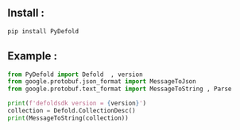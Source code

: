 
## Install : 
```bash 
pip install PyDefold
```

## Example : 
```python
from PyDefold import Defold  , version
from google.protobuf.json_format import MessageToJson
from google.protobuf.text_format import MessageToString , Parse 

print(f'defoldsdk version = {version}')
collection = Defold.CollectionDesc()
print(MessageToString(collection))
```